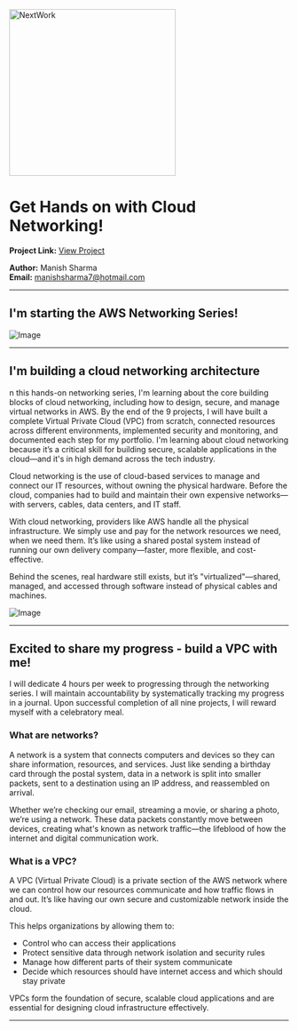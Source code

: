 <img src="https://cdn.prod.website-files.com/677c400686e724409a5a7409/6790ad949cf622dc8dcd9fe4_nextwork-logo-leather.svg" alt="NextWork" width="300" />

# Get Hands on with Cloud Networking!

**Project Link:** [View Project](http://learn.nextwork.org/projects/aws-networks-intro)

**Author:** Manish Sharma  
**Email:** manishsharma7@hotmail.com

---

## I'm starting the AWS Networking Series!

![Image](http://learn.nextwork.org/elated_cyan_peaceful_duck/uploads/aws-networks-intro_ba6d42ae)

---

## I'm building a cloud networking architecture

n this hands-on networking series, I'm learning about the core building blocks of cloud networking, including how to design, secure, and manage virtual networks in AWS. By the end of the 9 projects, I will have built a complete Virtual Private Cloud (VPC) from scratch, connected resources across different environments, implemented security and monitoring, and documented each step for my portfolio. I'm learning about cloud networking because it’s a critical skill for building secure, scalable applications in the cloud—and it's in high demand across the tech industry.

Cloud networking is the use of cloud-based services to manage and connect our IT resources, without owning the physical hardware. Before the cloud, companies had to build and maintain their own expensive networks—with servers, cables, data centers, and IT staff.

With cloud networking, providers like AWS handle all the physical infrastructure. We simply use and pay for the network resources we need, when we need them. It’s like using a shared postal system instead of running our own delivery company—faster, more flexible, and cost-effective.

Behind the scenes, real hardware still exists, but it’s "virtualized"—shared, managed, and accessed through software instead of physical cables and machines.

![Image](http://learn.nextwork.org/elated_cyan_peaceful_duck/uploads/aws-networks-intro_a1b2c3d4)

---

## Excited to share my progress - build a VPC with me!

I will dedicate 4 hours per week to progressing through the networking series. I will maintain accountability by systematically tracking my progress in a journal. Upon successful completion of all nine projects, I will reward myself with a celebratory meal.

### What are networks?

A network is a system that connects computers and devices so they can share information, resources, and services. Just like sending a birthday card through the postal system, data in a network is split into smaller packets, sent to a destination using an IP address, and reassembled on arrival.

Whether we’re checking our email, streaming a movie, or sharing a photo, we’re using a network. These data packets constantly move between devices, creating what's known as network traffic—the lifeblood of how the internet and digital communication work.

### What is a VPC?

A VPC (Virtual Private Cloud) is a private section of the AWS network where we can control how our resources communicate and how traffic flows in and out. It’s like having our own secure and customizable network inside the cloud.

This helps organizations by allowing them to:
- Control who can access their applications
- Protect sensitive data through network isolation and security rules
- Manage how different parts of their system communicate
- Decide which resources should have internet access and which should stay private

VPCs form the foundation of secure, scalable cloud applications and are essential for designing cloud infrastructure effectively.

---

